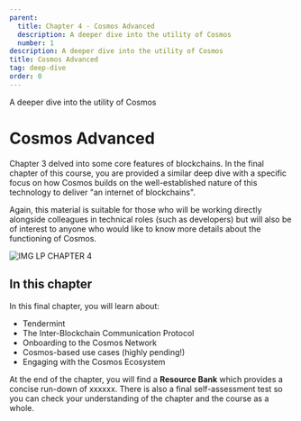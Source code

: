 ```yaml
---
parent:
  title: Chapter 4 - Cosmos Advanced
  description: A deeper dive into the utility of Cosmos
  number: 1
description: A deeper dive into the utility of Cosmos
title: Cosmos Advanced
tag: deep-dive
order: 0
---
```


<div class="tm-overline tm-rf-1 tm-lh-title tm-medium tm-muted">A deeper dive into the utility of Cosmos</div>
<h1 class="mt-4 mb-6">Cosmos Advanced</h1>

Chapter 3 delved into some core features of blockchains. In the final chapter of this course, you are provided a similar deep dive with a specific focus on how Cosmos builds on the well-established nature of this technology to deliver "an internet of blockchains".

Again, this material is suitable for those who will be working directly alongside colleagues in technical roles (such as developers) but will also be of interest to anyone who would like to know more details about the functioning of Cosmos.

![IMG LP CHAPTER 4]()

## In this chapter

<HighlightBox type="learning">

In this final chapter, you will learn about:

* Tendermint
* The Inter-Blockchain Communication Protocol
* Onboarding to the Cosmos Network
* Cosmos-based use cases (highly pending!)
* Engaging with the Cosmos Ecosystem

</HighlightBox>

At the end of the chapter, you will find a **Resource Bank** which provides a concise run-down of xxxxxx. There is also a final self-assessment test so you can check your understanding of the chapter and the course as a whole.

<card-module/>
